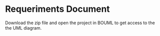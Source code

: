 # Requeriments Document

Download the zip file and open the project in BOUML to get access to the the UML diagram.
